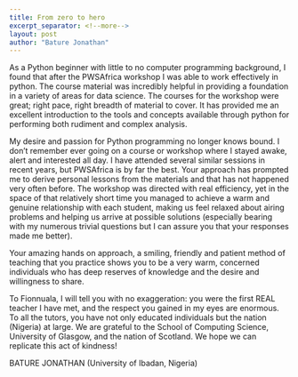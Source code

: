 ```yaml
---
title: From zero to hero
excerpt_separator: <!--more-->
layout: post
author: "Bature Jonathan"
---
```



As a Python beginner with little to no computer programming background, I found that after the PWSAfrica workshop I was able to work effectively in python. The course material was incredibly helpful in providing a foundation in a variety of areas for data science. The courses for the workshop were great; right pace, right breadth of material to cover. It has provided me an excellent introduction to the tools and concepts available through python for performing both rudiment and complex analysis. <!--more-->

My desire and passion for Python programming no longer knows bound. I don’t remember ever going on a course or workshop where I stayed awake, alert and interested all day. I have attended several similar sessions in recent years, but PWSAfrica is by far the best. Your approach has prompted me to derive personal lessons from the materials and that has not happened very often before. The workshop was directed with real efficiency, yet in the space of that relatively short time you managed to achieve a warm and genuine relationship with each student, making us feel relaxed about airing problems and helping us arrive at possible solutions (especially bearing with my numerous trivial questions but I can assure you that your responses made me better). 

Your amazing hands on approach, a smiling, friendly and patient method of teaching that you practice shows you to be a very warm, concerned individuals who has deep reserves of knowledge and the desire and willingness to share.

To Fionnuala, I will tell you with no exaggeration: you were the first REAL teacher I have met, and the respect you gained in my eyes are enormous. To all the tutors, you have not only educated individuals but the nation (Nigeria) at large. We are grateful to the School of Computing Science, University of Glasgow, and the nation of Scotland. We hope we can replicate this act of kindness!

BATURE JONATHAN (University of Ibadan, Nigeria)




